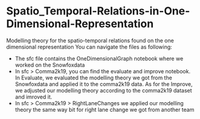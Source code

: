 # Spatio_Temporal-Relations-in-One-Dimensional-Representation
Modelling theory for the spatio-temporal relations found on the one dimensional representation
You can navigate the files as following:
  - The sfc file contains the OneDimensionalGraph notebook where we worked on the Snowfoxdata
  - In sfc > Comma2k19, you can find the evaluate and improve notebook. In Evaluate, we evaluated the modelling theory we got from the Snowfoxdata and applied it to the comma2k19 data.       As for the Improve, we adjusted our modelling theory according to the comma2k19 dataset and imroved it.
  - In  sfc > Comma2k19 > RightLaneChanges we applied our modelling theory the same way bit for right lane change we got from another team
